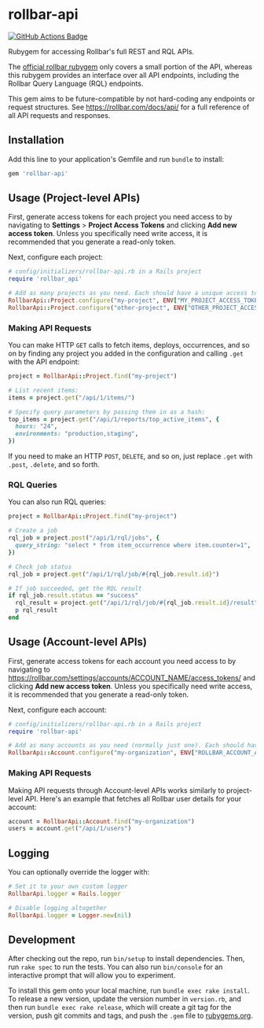 # rollbar-api
[![GitHub Actions Badge](https://github.com/wealthsimple/rollbar-api/actions/workflows/main.yml/badge.svg)](https://github.com/wealthsimple/rollbar-api/actions)

Rubygem for accessing Rollbar's full REST and RQL APIs.

The [official rollbar rubygem](https://github.com/rollbar/rollbar-gem) only covers a small portion of the API, whereas this rubygem provides an interface over all API endpoints, including the Rollbar Query Language (RQL) endpoints.

This gem aims to be future-compatible by not hard-coding any endpoints or request structures. See https://rollbar.com/docs/api/ for a full reference of all API requests and responses.

## Installation

Add this line to your application's Gemfile and run `bundle` to install:

```ruby
gem 'rollbar-api'
```

## Usage (Project-level APIs)

First, generate access tokens for each project you need access to by navigating to **Settings** > **Project Access Tokens** and clicking **Add new access token**. Unless you specifically need write access, it is recommended that you generate a read-only token.

Next, configure each project:

```ruby
# config/initializers/rollbar-api.rb in a Rails project
require 'rollbar_api'

# Add as many projects as you need. Each should have a unique access token.
RollbarApi::Project.configure("my-project", ENV["MY_PROJECT_ACCESS_TOKEN"])
RollbarApi::Project.configure("other-project", ENV["OTHER_PROJECT_ACCESS_TOKEN"])
```

### Making API Requests

You can make HTTP `GET` calls to fetch items, deploys, occurrences, and so on by finding any project you added in the configuration and calling `.get` with the API endpoint:

```ruby
project = RollbarApi::Project.find("my-project")

# List recent items:
items = project.get("/api/1/items/")

# Specify query parameters by passing them in as a hash:
top_items = project.get("/api/1/reports/top_active_items", {
  hours: "24",
  environments: "production,staging",
})
```

If you need to make an HTTP `POST`, `DELETE`, and so on, just replace `.get` with `.post`, `.delete`, and so forth.

### RQL Queries

You can also run RQL queries:

```ruby
project = RollbarApi::Project.find("my-project")

# Create a job
rql_job = project.post("/api/1/rql/jobs", {
  query_string: "select * from item_occurrence where item.counter=1",
})

# Check job status
rql_job = project.get("/api/1/rql/job/#{rql_job.result.id}")

# If job succeeded, get the RQL result
if rql_job.result.status == "success"
  rql_result = project.get("/api/1/rql/job/#{rql_job.result.id}/result")
  p rql_result
end
```

## Usage (Account-level APIs)

First, generate access tokens for each account you need access to by navigating to https://rollbar.com/settings/accounts/ACCOUNT_NAME/access_tokens/ and clicking **Add new access token**. Unless you specifically need write access, it is recommended that you generate a read-only token.

Next, configure each account:

```ruby
# config/initializers/rollbar-api.rb in a Rails project
require 'rollbar-api'

# Add as many accounts as you need (normally just one). Each should have a unique access token.
RollbarApi::Account.configure("my-organization", ENV["ROLLBAR_ACCOUNT_ACCESS_TOKEN"])
```

### Making API Requests

Making API requests through Account-level APIs works similarly to project-level API. Here's an example that fetches all Rollbar user details for your account:

```ruby
account = RollbarApi::Account.find("my-organization")
users = account.get("/api/1/users")
```

## Logging

You can optionally override the logger with:

```ruby
# Set it to your own custom logger
RollbarApi.logger = Rails.logger

# Disable logging altogether
RollbarApi.logger = Logger.new(nil)
```

## Development

After checking out the repo, run `bin/setup` to install dependencies. Then, run `rake spec` to run the tests. You can also run `bin/console` for an interactive prompt that will allow you to experiment.

To install this gem onto your local machine, run `bundle exec rake install`. To release a new version, update the version number in `version.rb`, and then run `bundle exec rake release`, which will create a git tag for the version, push git commits and tags, and push the `.gem` file to [rubygems.org](https://rubygems.org).
